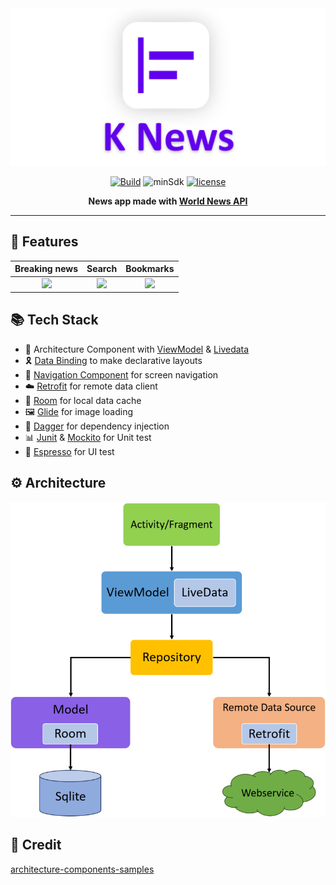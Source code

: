 <div align="center">
<img src="https://github.com/iamoscarliang/k-news/blob/master/screenshot/knews.png" width="600">

[![Build](https://github.com/iamoscarliang/k-news/workflows/Build/badge.svg)](https://github.com/iamoscarliang/k-news/actions)
![minSdk](https://img.shields.io/badge/minSdk-21-brightgreen)
[![license](https://img.shields.io/badge/license-MIT-brightgreen)](https://github.com/iamoscarliang/k-news/blob/master/LICENSE)

**News app made with [World News API](https://worldnewsapi.com/)**
</div>

---

## :pushpin: Features
Breaking news              | Search                    |  Bookmarks           
:-------------------------:|:-------------------------:|:-------------------------:
<img src="https://github.com/iamoscarliang/k-news/blob/master/screenshot/breakingnews.gif" width="200">|<img src="https://github.com/iamoscarliang/k-news/blob/master/screenshot/search.gif" width="200">|<img src="https://github.com/iamoscarliang/k-news/blob/master/screenshot/bookmarks.gif" width="200">

## :books: Tech Stack
- :wrench: Architecture Component with [ViewModel](https://developer.android.com/topic/libraries/architecture/viewmodel) & [Livedata](https://developer.android.com/topic/libraries/architecture/livedata)
- :reminder_ribbon: [Data Binding](https://developer.android.com/topic/libraries/data-binding) to make declarative layouts
- :ship: [Navigation Component](https://developer.android.com/guide/navigation) for screen navigation
- :cloud: [Retrofit](https://square.github.io/retrofit) for remote data client
- :floppy_disk: [Room](https://developer.android.com/training/data-storage/room) for local data cache
- :framed_picture: [Glide](https://github.com/bumptech/glide) for image loading
- :syringe: [Dagger](https://developer.android.com/training/dependency-injection/dagger-basics) for dependency injection
- :bar_chart: [Junit](https://developer.android.com/training/testing/local-tests) & [Mockito](https://github.com/mockito/mockito) for Unit test
- :iphone: [Espresso](https://developer.android.com/training/testing/espresso) for UI test

## :gear: Architecture
<img src="https://github.com/iamoscarliang/k-news/blob/master/screenshot/mvvm.png" width="600">

## :handshake: Credit
[architecture-components-samples](https://github.com/android/architecture-components-samples)
